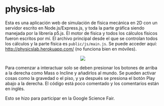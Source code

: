 # physics-lab

Esta es una aplicación web de simulación de física mecánica en 2D con un servidor escrito en Node.js/Express.js, y toda la parte gráfica siendo manejada por la librería p5.js. El motor de física y todos los cálculos físicos fueron escritos por mí. El archivo principal desde el que se controlan todos los cálculos y la parte física es `public/js/main.js`. Se puede acceder aquí: http://physicslab.herokuapp.com/ (no funciona bien en móviles).

<p align="center">
  <img src="https://github.com/dokasov/physics-lab/blob/master/img/git.gif">
</p>

Para comenzar a interactuar solo se deben presionar los botones de arriba a la derecha como Mass o Incline y añadirlos al mundo. Se pueden activar cosas como la gravedad o el piso, y ya después se presiona el botón Play abajo a la derecha. El código está poco comentado y los comentarios están en inglés.

Esto se hizo para participar en la Google Science Fair.
